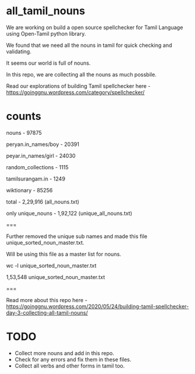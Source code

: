 # all_tamil_nouns

We are working on build a open source spellchecker for Tamil Language using Open-Tamil python library.

We found that we need all the nouns in tamil for quick checking and validating.

It seems our world is full of nouns.

In this repo, we are collecting all the nouns as much possbile.

Read our explorations of building Tamil spellchecker here - https://goinggnu.wordpress.com/category/spellchecker/

# counts

nouns - 97875 

peryan.in_names/boy - 20391

peyar.in_names/girl - 24030

random_collections - 1115

tamilsurangam.in - 1249

wiktionary - 85256


total - 2,29,916 (all_nouns.txt)

only unique_nouns - 1,92,122 (unique_all_nouns.txt)


===

Further removed the unique sub names and made this file unique_sorted_noun_master.txt.

Will be using this file as a master list for nouns.

wc -l unique_sorted_noun_master.txt 

1,53,548 unique_sorted_noun_master.txt

===


Read more about this repo here - https://goinggnu.wordpress.com/2020/05/24/building-tamil-spellchecker-day-3-collecting-all-tamil-nouns/

# TODO

* Collect more nouns and add in this repo.
* Check for any errors and fix them in these files.
* Collect all verbs and other forms in tamil too.